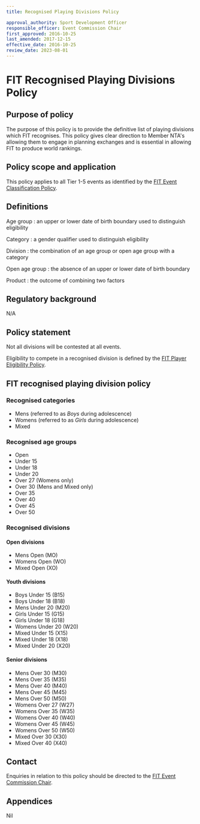 ```yaml
---
title: Recognised Playing Divisions Policy

approval_authority: Sport Development Officer
responsible_officer: Event Commission Chair
first_approved: 2016-10-25
last_amended: 2017-12-15
effective_date: 2016-10-25
review_date: 2023-08-01
---
```


# FIT Recognised Playing Divisions Policy

## Purpose of policy

The purpose of this policy is to provide the definitive list of playing divisions which FIT
recognises. This policy gives clear direction to Member NTA's allowing them to engage in planning
exchanges and is essential in allowing FIT to produce world rankings.

## Policy scope and application

This policy applies to all Tier 1-5 events as identified by the [FIT Event Classification Policy].

## Definitions

Age group
:   an upper or lower date of birth boundary used to distinguish eligibility

Category
:   a gender qualifier used to distinguish eligibility

Division
:   the combination of an age group or open age group with a category

Open age group
:   the absence of an upper or lower date of birth boundary

Product
:   the outcome of combining two factors

## Regulatory background

N/A

## Policy statement

Not all divisions will be contested at all events.

Eligibility to compete in a recognised division is defined by the [FIT Player Eligibility Policy].

## FIT recognised playing division policy

### Recognised categories

-   Mens (referred to as *Boys* during adolescence)
-   Womens (referred to as *Girls* during adolescence)
-   Mixed

### Recognised age groups

-   Open
-   Under 15
-   Under 18
-   Under 20
-   Over 27 (Womens only)
-   Over 30 (Mens and Mixed only)
-   Over 35
-   Over 40
-   Over 45
-   Over 50

### Recognised divisions

#### Open divisions

-   Mens Open (MO)
-   Womens Open (WO)
-   Mixed Open (XO)

#### Youth divisions

-   Boys Under 15 (B15)
-   Boys Under 18 (B18)
-   Mens Under 20 (M20)
-   Girls Under 15 (G15)
-   Girls Under 18 (G18)
-   Womens Under 20 (W20)
-   Mixed Under 15 (X15)
-   Mixed Under 18 (X18)
-   Mixed Under 20 (X20)

#### Senior divisions

-   Mens Over 30 (M30)
-   Mens Over 35 (M35)
-   Mens Over 40 (M40)
-   Mens Over 45 (M45)
-   Mens Over 50 (M50)
-   Womens Over 27 (W27)
-   Womens Over 35 (W35)
-   Womens Over 40 (W40)
-   Womens Over 45 (W45)
-   Womens Over 50 (W50)
-   Mixed Over 30 (X30)
-   Mixed Over 40 (X40)

## Contact

Enquiries in relation to this policy should be directed to the [FIT Event Commission Chair].

## Appendices

Nil


[FIT Event Commission Chair]: mailto:events@internationaltouch.org
[FIT Event Classification Policy]: /policy/event-classification/
[FIT Player Eligibility Policy]: /policy/player-eligibility/

